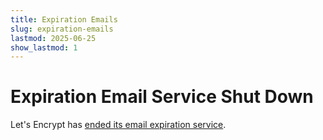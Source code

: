 ```yaml
---
title: Expiration Emails
slug: expiration-emails
lastmod: 2025-06-25
show_lastmod: 1
---
```


# Expiration Email Service Shut Down

Let's Encrypt has [ended its email expiration service](/2025/01/22/ending-expiration-emails/).
